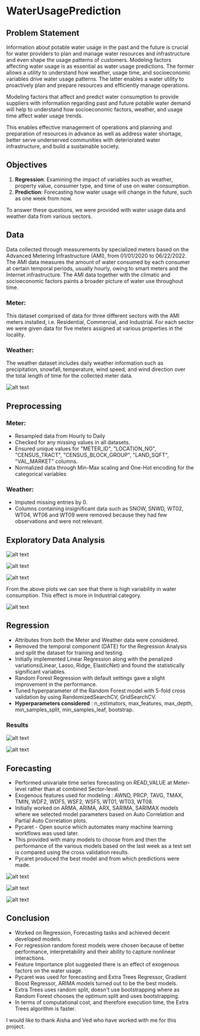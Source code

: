 # WaterUsagePrediction

## Problem Statement

Information about potable water usage in the past and the future is crucial for water providers to plan and manage water resources and infrastructure and even shape the usage patterns of customers. Modeling factors affecting water usage is as essential as water usage predictions. The former allows a utility to understand how weather, usage time, and socioeconomic variables drive water usage patterns. The latter enables a water utility to proactively plan and prepare resources and efficiently manage operations. 

Modeling factors that affect and predict water consumption to provide suppliers with information regarding past and future potable water demand will help to understand how socioeconomic factors, weather, and usage time affect water usage trends. 

This enables effective management of operations and planning and preparation of resources in advance as well as address water shortage, better serve underserved communities with deteriorated water infrastructure, and build a sustainable society. 

## Objectives

1) **Regression**: Examining the impact of variables such as weather, property value, consumer type, and time of use on water consumption.
2) **Prediction**: Forecasting how water usage will change in the future, such as one week from now.

To answer these questions, we were provided with water usage data and weather data from various sectors.

## Data
Data collected through measurements by specialized meters based on the Advanced Metering Infrastructure (AMI), from 01/01/2020  to 06/22/2022.
The AMI data measures the amount of water consumed by each consumer at certain temporal periods, usually hourly, owing to smart meters and the Internet infrastructure.
The AMI data together with the climatic and socioeconomic factors paints a broader picture of water use throughout time.

### Meter: 
This dataset comprised of data for three different sectors with the AMI meters installed, i.e. Residential, Commercial, and Industrial. For each sector we were given data for five meters assigned at various properties in the locality.

### Weather: 
The weather dataset includes daily weather information such as precipitation, snowfall, temperature, wind speed, and wind direction over the total length of time for the collected meter data.


![alt text](./images/attributes.png)  

## Preprocessing


### Meter:
- Resampled data from Hourly to Daily
- Checked for any missing values in all datasets.
- Ensured unique values for "METER_ID", "LOCATION_NO",  "CENSUS_TRACT", "CENSUS_BLOCK_GROUP", "LAND_SQFT", "VAL_MARKET" columns.
- Normalized data through Min-Max scaling and One-Hot encoding for the categorical variables

### Weather:
- Imputed missing entries by 0.
- Columns containing insignificant data such as SNOW, SNWD, WT02, WT04, WT06 and WT09 were removed because they had few observations and were not relevant.



## Exploratory Data Analysis


![alt text](./images/water_usage.png)  


![alt text](./images/water_usage_categories.png)  


![alt text](./images/water_usage_trend.png)  


From the above plots we can see that there is high variability in water consumption. This effect is more in Industrial category.


![alt text](./images/weather.png)  



## Regression

- Attributes from both the Meter and Weather data were considered.
- Removed the temporal component (DATE) for the Regression Analysis and split the dataset for training and testing.
- Initially implemented Linear Regression along with the penalized variations(Linear, Lasso, Ridge, ElasticNet) and found the statistically significant variables.
- Random Forest Regression with default settings gave a slight improvement in the performance.
- Tuned hyperparameter of the Random Forest model with 5-fold cross validation by using RandomizedSearchCV, GridSearchCV.
- **Hyperparameters considered** : n_estimators, max_features, max_depth, min_samples_split, min_samples_leaf, bootstrap.

### Results


![alt text](./images/regression_results.png)  



![alt text](./images/top5_features.png)  



## Forecasting

- Performed univariate time series forecasting on READ_VALUE at Meter-level rather than at combined Sector-level.
- Exogenous features used for modeling : AWND, PRCP, TAVG, TMAX, TMIN, WDF2, WDF5, WSF2, WSF5, WT01, WT03, WT08.
- Initially worked on ARMA, ARIMA, ARX, SARIMA, SARIMAX models  where we selected model parameters based on Auto Correlation and Partial Auto Correlation plots.
- Pycaret - Open source which automates many machine learning workflows was used later.
- This provided with many models to choose from and then the performance of the various models based on the last week as a test set is compared using the cross validation results.
- Pycaret produced the best model and from which predictions were made.


![alt text](./images/industrial_forecast.png)  


![alt text](./images/residential_forecast.png)  


![alt text](./images/commercial_forecast.png)  



## Conclusion
- Worked on Regression, Forecasting tasks and achieved decent developed models.
- For regression random forest models were chosen because of better performance, interpretability and their ability to capture nonlinear interactions.
- Feature Importance plot suggested there is an effect of exogenous factors on the water usage.
- Pycaret was used for forecasting and Extra Trees Regressor, Gradient Boost Regressor, ARIMA models turned out to be the best models.
- Extra Trees uses random split, doesn't use bootstrapping where as Random Forest chooses the optimum split and uses bootstrapping.
- In terms of computational cost, and therefore execution time, the Extra Trees algorithm is faster.


I would like to thank Aisha and Ved who have worked with me for this project.

